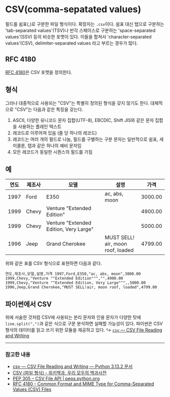 # CSV(comma-sepatated values)

필드를 쉼표(,)로 구분한 파일 형식이다. 확장자는 `.csv`이다. 
쉼표 대신 탭으로 구분하는 'tab-separated values'(TSV)나 반각 스페이스로 구분하는 'space-separated values'(SSV) 등의 비슷한 포맷이 있다. 이들을 합쳐서 'character-separated values'(CSV), delimiter-separated values 라고 부르는 경우가 많다.
## RFC 4180
[RFC 4180](https://datatracker.ietf.org/doc/html/rfc4180)은 CSV 포맷을 정의한다. 
## 형식
그러나 대중적으로 사용되는 "CSV"는 특별히 정의된 형식을 갖지 않기도 한다. 대체적으로 "CSV"는 다음과 같은 특징을 갖는다.
1. ASCII, 다양한 유니코드 문자 집합(UTF-8), EBCDIC, Shift JIS와 같은 문자 집합을 사용하는 플레인 텍스트
2. 레코드로 이루어져 있음 (줄 당 하나의 레코드)
3. 레코드는 여러 개의 필드로 나눔, 필드를 구별하는 구분 문자는 일반적으로 쉼표, 세미콜론, 탭과 같은 하나의 예비 문자임
4. 모든 레코드가 동일한 시퀀스의 필드를 가짐 
## 예

| 연도   | 제조사   | 모델                                     | 설명                                     | 가격      |
| ---- | ----- | -------------------------------------- | -------------------------------------- | ------- |
| 1997 | Ford  | E350                                   | ac, abs, moon                          | 3000.00 |
| 1999 | Chevy | Venture "Extended Edition"             |                                        | 4900.00 |
| 1999 | Chevy | Venture "Extended Edition, Very Large" |                                        | 5000.00 |
| 1996 | Jeep  | Grand Cherokee                         | MUST SELL!  <br>air, moon roof, loaded | 4799.00 |


위와 같은 표를 CSV 형식으로 표현하면 다음과 같다.
```
연도,제조사,모델,설명,가격 1997,Ford,E350,"ac, abs, moon",3000.00 1999,Chevy,"Venture ""Extended Edition""","",4900.00 1999,Chevy,"Venture ""Extended Edition, Very Large""",,5000.00 1996,Jeep,Grand Cherokee,"MUST SELL!air, moon roof, loaded",4799.00
```

## 파이썬에서 CSV
위에 서술한 것처럼 CSV에 사용되는 분리 문자와 인용 문자가 다양한 탓에 `line.split(",")`과 같은 식으로 구문 분석하면 실패할 가능성이 있다. 파이썬은 CSV 형식의 데이터를 읽고 쓰기 위한 모듈을 제공하고 있다. ↪ [`csv` — CSV File Reading and Writing](https://docs.python.org/ko/3.13/library/csv.html)

---
### 참고한 내용
- [csv — CSV File Reading and Writing — Python 3.13.2 문서](https://docs.python.org/ko/3.13/library/csv.html)
- [CSV (파일 형식) - 위키백과, 우리 모두의 백과사전](https://ko.wikipedia.org/wiki/CSV_\(%ED%8C%8C%EC%9D%BC_%ED%98%95%EC%8B%9D\))
- [PEP 305 – CSV File API | peps.python.org](https://peps.python.org/pep-0305/#abstract)
- [RFC 4180 - Common Format and MIME Type for Comma-Separated Values (CSV) Files](https://datatracker.ietf.org/doc/html/rfc4180)
